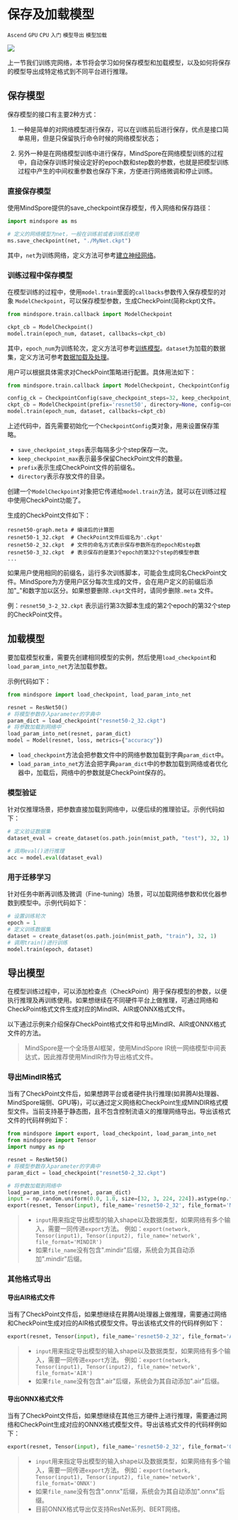 # 保存及加载模型

`Ascend` `GPU` `CPU` `入门` `模型导出` `模型加载`

<a href="https://gitee.com/mindspore/docs/blob/master/tutorials/source_zh_cn/beginner/save_load_model.md" target="_blank"><img src="https://gitee.com/mindspore/docs/raw/master/resource/_static/logo_source.png"></a>

上一节我们训练完网络，本节将会学习如何保存模型和加载模型，以及如何将保存的模型导出成特定格式到不同平台进行推理。

## 保存模型

保存模型的接口有主要2种方式：

1. 一种是简单的对网络模型进行保存，可以在训练前后进行保存，优点是接口简单易用，但是只保留执行命令时候的网络模型状态；

2. 另外一种是在网络模型训练中进行保存，MindSpore在网络模型训练的过程中，自动保存训练时候设定好的epoch数和step数的参数，也就是把模型训练过程中产生的中间权重参数也保存下来，方便进行网络微调和停止训练。

### 直接保存模型

使用MindSpore提供的save_checkpoint保存模型，传入网络和保存路径：

```python
import mindspore as ms

# 定义的网络模型为net，一般在训练前或者训练后使用
ms.save_checkpoint(net, "./MyNet.ckpt")
```

其中，`net`为训练网络，定义方法可参考[建立神经网络](https://www.mindspore.cn/tutorials/zh-CN/master/model.html)。

### 训练过程中保存模型

在模型训练的过程中，使用`model.train`里面的`callbacks`参数传入保存模型的对象 `ModelCheckpoint`，可以保存模型参数，生成CheckPoint(简称ckpt)文件。

```python
from mindspore.train.callback import ModelCheckpoint

ckpt_cb = ModelCheckpoint()
model.train(epoch_num, dataset, callbacks=ckpt_cb)
```

其中，`epoch_num`为训练轮次，定义方法可参考[训练模型](https://www.mindspore.cn/tutorials/zh-CN/master/optimization.html)。`dataset`为加载的数据集，定义方法可参考[数据加载及处理](https://www.mindspore.cn/tutorials/zh-CN/master/dataset.html)。

用户可以根据具体需求对CheckPoint策略进行配置。具体用法如下：

```python
from mindspore.train.callback import ModelCheckpoint, CheckpointConfig

config_ck = CheckpointConfig(save_checkpoint_steps=32, keep_checkpoint_max=10)
ckpt_cb = ModelCheckpoint(prefix='resnet50', directory=None, config=config_ck)
model.train(epoch_num, dataset, callbacks=ckpt_cb)
```

上述代码中，首先需要初始化一个`CheckpointConfig`类对象，用来设置保存策略。

- `save_checkpoint_steps`表示每隔多少个step保存一次。
- `keep_checkpoint_max`表示最多保留CheckPoint文件的数量。
- `prefix`表示生成CheckPoint文件的前缀名。
- `directory`表示存放文件的目录。

创建一个`ModelCheckpoint`对象把它传递给`model.train`方法，就可以在训练过程中使用CheckPoint功能了。

生成的CheckPoint文件如下：

```text
resnet50-graph.meta # 编译后的计算图
resnet50-1_32.ckpt  # CheckPoint文件后缀名为'.ckpt'
resnet50-2_32.ckpt  # 文件的命名方式表示保存参数所在的epoch和step数
resnet50-3_32.ckpt  # 表示保存的是第3个epoch的第32个step的模型参数
...
```

如果用户使用相同的前缀名，运行多次训练脚本，可能会生成同名CheckPoint文件。MindSpore为方便用户区分每次生成的文件，会在用户定义的前缀后添加"_"和数字加以区分。如果想要删除`.ckpt`文件时，请同步删除`.meta` 文件。

例：`resnet50_3-2_32.ckpt` 表示运行第3次脚本生成的第2个epoch的第32个step的CheckPoint文件。

## 加载模型

要加载模型权重，需要先创建相同模型的实例，然后使用`load_checkpoint`和`load_param_into_net`方法加载参数。

示例代码如下：

```python
from mindspore import load_checkpoint, load_param_into_net

resnet = ResNet50()
# 将模型参数存入parameter的字典中
param_dict = load_checkpoint("resnet50-2_32.ckpt")
# 将参数加载到网络中
load_param_into_net(resnet, param_dict)
model = Model(resnet, loss, metrics={"accuracy"})
```

- `load_checkpoint`方法会把参数文件中的网络参数加载到字典`param_dict`中。
- `load_param_into_net`方法会把字典`param_dict`中的参数加载到网络或者优化器中，加载后，网络中的参数就是CheckPoint保存的。

### 模型验证

针对仅推理场景，把参数直接加载到网络中，以便后续的推理验证。示例代码如下：

```python
# 定义验证数据集
dataset_eval = create_dataset(os.path.join(mnist_path, "test"), 32, 1)

# 调用eval()进行推理
acc = model.eval(dataset_eval)
```

### 用于迁移学习

针对任务中断再训练及微调（Fine-tuning）场景，可以加载网络参数和优化器参数到模型中。示例代码如下：

```python
# 设置训练轮次
epoch = 1
# 定义训练数据集
dataset = create_dataset(os.path.join(mnist_path, "train"), 32, 1)
# 调用train()进行训练
model.train(epoch, dataset)
```

## 导出模型

在模型训练过程中，可以添加检查点（CheckPoint）用于保存模型的参数，以便执行推理及再训练使用。如果想继续在不同硬件平台上做推理，可通过网络和CheckPoint格式文件生成对应的MindIR、AIR或ONNX格式文件。

以下通过示例来介绍保存CheckPoint格式文件和导出MindIR、AIR或ONNX格式文件的方法。

> MindSpore是一个全场景AI框架，使用MindSpore IR统一网络模型中间表达式，因此推荐使用MindIR作为导出格式文件。

### 导出MindIR格式

当有了CheckPoint文件后，如果想跨平台或者硬件执行推理(如昇腾AI处理器、MindSpore端侧、GPU等)，可以通过定义网络和CheckPoint生成MINDIR格式模型文件。当前支持基于静态图，且不包含控制流语义的推理网络导出。导出该格式文件的代码样例如下：

```python
from mindspore import export, load_checkpoint, load_param_into_net
from mindspore import Tensor
import numpy as np

resnet = ResNet50()
# 将模型参数存入parameter的字典中
param_dict = load_checkpoint("resnet50-2_32.ckpt")

# 将参数加载到网络中
load_param_into_net(resnet, param_dict)
input = np.random.uniform(0.0, 1.0, size=[32, 3, 224, 224]).astype(np.float32)
export(resnet, Tensor(input), file_name='resnet50-2_32', file_format='MINDIR')
```

> - `input`用来指定导出模型的输入shape以及数据类型，如果网络有多个输入，需要一同传进`export`方法。 例如：`export(network, Tensor(input1), Tensor(input2), file_name='network', file_format='MINDIR')`
> - 如果`file_name`没有包含".mindir"后缀，系统会为其自动添加".mindir"后缀。

### 其他格式导出

#### 导出AIR格式文件

当有了CheckPoint文件后，如果想继续在昇腾AI处理器上做推理，需要通过网络和CheckPoint生成对应的AIR格式模型文件。导出该格式文件的代码样例如下：

```python
export(resnet, Tensor(input), file_name='resnet50-2_32', file_format='AIR')
```

> - `input`用来指定导出模型的输入shape以及数据类型，如果网络有多个输入，需要一同传进`export`方法。 例如：`export(network, Tensor(input1), Tensor(input2), file_name='network', file_format='AIR')`
> - 如果`file_name`没有包含".air"后缀，系统会为其自动添加".air"后缀。

#### 导出ONNX格式文件

当有了CheckPoint文件后，如果想继续在其他三方硬件上进行推理，需要通过网络和CheckPoint生成对应的ONNX格式模型文件。导出该格式文件的代码样例如下：

```python
export(resnet, Tensor(input), file_name='resnet50-2_32', file_format='ONNX')
```

> - `input`用来指定导出模型的输入shape以及数据类型，如果网络有多个输入，需要一同传进`export`方法。 例如：`export(network, Tensor(input1), Tensor(input2), file_name='network', file_format='ONNX')`
> - 如果`file_name`没有包含".onnx"后缀，系统会为其自动添加".onnx"后缀。
> - 目前ONNX格式导出仅支持ResNet系列、BERT网络。
